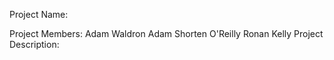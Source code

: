 Project Name:

Project Members:
    Adam Waldron
    Adam Shorten O'Reilly
    Ronan Kelly
Project Description:
